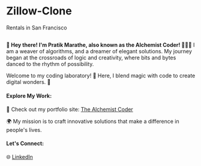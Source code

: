 # Zillow-Clone
Rentals in San Francisco
## 
**👋 Hey there! I'm Pratik Marathe, also known as the Alchemist Coder! 🧙‍♂️✨**
 I am  a weaver of algorithms, and a dreamer of elegant solutions. My journey began at the crossroads of logic and creativity, where bits and bytes danced to the rhythm of possibility.
 
Welcome to my coding laboratory! 🔬 Here, I blend magic with code to create digital wonders. 🌟

#### Explore My Work:
🚀 Check out my portfolio site: [The Alchemist Coder](https://pratik-marathe-portfolio.netlify.app/)

🌍 My mission is to craft innovative solutions that make a difference in people's lives.

#### Let's Connect:
🌐 [LinkedIn](https://www.linkedin.com/in/pratik-marathe-104b13226/)
